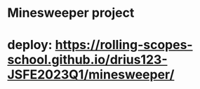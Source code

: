 # Minesweeper project
# deploy: https://rolling-scopes-school.github.io/drius123-JSFE2023Q1/minesweeper/